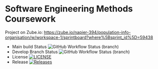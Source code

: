 # Software Engineering Methods Coursework

Project on Zube.io: https://zube.io/napier-394/population-info-organisation/w/workspace-1/sprintboard?where%5Bsprint_id%5D=59438
* Main build Status ![GitHub Workflow Status (branch)](https://img.shields.io/github/actions/workflow/status/amymillar/SEMcoursework/main.yml?branch=main)
* Develop Branch Status ![GitHub Workflow Status (branch)](https://img.shields.io/github/actions/workflow/status/amymillar/SEMcoursework/main.yml?branch=develop)
* License [![LICENSE](https://img.shields.io/github/license/amymillar/SEMcoursework.svg?style=flat-square)](https://github.com/amymillar/SEMcoursework/blob/main/LICENSE)
* Release [![Releases](https://img.shields.io/github/release/amymilar/SEMcoursework/all.svg?style=flat-square)](https://github.com/amymillar/SEMcoursework/releases)
